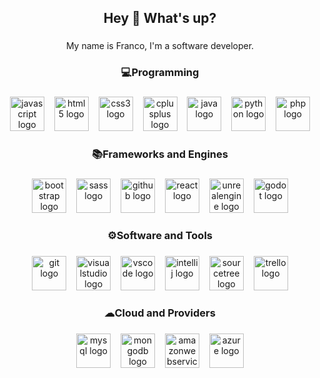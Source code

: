 <h2 align="center">Hey 👋 What's up?</h2>

###

<p align="center">My name is Franco, I'm a software developer.</p>

###

<h3 align="center">💻Programming</h3>

###

<div align="center">
  <img src="https://skillicons.dev/icons?i=js" height="55" alt="javascript logo"  />
  <img width="8" />
  <img src="https://skillicons.dev/icons?i=html" height="55" alt="html5 logo"  />
  <img width="8" />
  <img src="https://skillicons.dev/icons?i=css" height="55" alt="css3 logo"  />
  <img width="8" />
  <img src="https://skillicons.dev/icons?i=cpp" height="55" alt="cplusplus logo"  />
  <img width="8" />
  <img src="https://skillicons.dev/icons?i=java" height="55" alt="java logo"  />
  <img width="8" />
  <img src="https://skillicons.dev/icons?i=py" height="55" alt="python logo"  />
  <img width="8" />
  <img src="https://skillicons.dev/icons?i=php" height="55" alt="php logo"  />
</div>

###

<h3 align="center">📚Frameworks and Engines</h3>

###

<div align="center">
  <img src="https://skillicons.dev/icons?i=bootstrap" height="55" alt="bootstrap logo"  />
  <img width="8" />
  <img src="https://skillicons.dev/icons?i=sass" height="55" alt="sass logo"  />
  <img width="8" />
  <img src="https://skillicons.dev/icons?i=github" height="55" alt="github logo"  />
  <img width="8" />
  <img src="https://skillicons.dev/icons?i=react" height="55" alt="react logo"  />
  <img width="8" />
  <img src="https://skillicons.dev/icons?i=unreal" height="55" alt="unrealengine logo"  />
  <img width="8" />
  <img src="https://skillicons.dev/icons?i=godot" height="55" alt="godot logo"  />
 
</div>

###

<h3 align="center">⚙Software and Tools</h3>

###

<div align="center">
  <img src="https://skillicons.dev/icons?i=git" height="55" alt="git logo"  />
  <img width="8" />
  <img src="https://skillicons.dev/icons?i=visualstudio" height="55" alt="visualstudio logo"  />
  <img width="8" />
  <img src="https://skillicons.dev/icons?i=vscode" height="55" alt="vscode logo"  />
  <img width="8" />
  <img src="https://cdn.jsdelivr.net/gh/devicons/devicon/icons/intellij/intellij-original.svg" height="55" alt="intellij logo"  />
  <img width="8" />
  <img src="https://cdn.jsdelivr.net/gh/devicons/devicon/icons/sourcetree/sourcetree-original.svg" height="55" alt="sourcetree logo"  />
  <img width="8" />
  <img src="https://cdn.jsdelivr.net/gh/devicons/devicon/icons/trello/trello-plain.svg" height="55" alt="trello logo"  />
</div>

###

<h3 align="center">☁Cloud and Providers</h3>

###

<div align="center">
  <img src="https://skillicons.dev/icons?i=mysql" height="55" alt="mysql logo"  />
  <img width="8" />
  <img src="https://skillicons.dev/icons?i=mongodb" height="55" alt="mongodb logo"  />
  <img width="8" />
  <img src="https://skillicons.dev/icons?i=aws" height="55" alt="amazonwebservices logo"  />
  <img width="8" />
  <img src="https://skillicons.dev/icons?i=azure" height="55" alt="azure logo"  />
</div>

###

